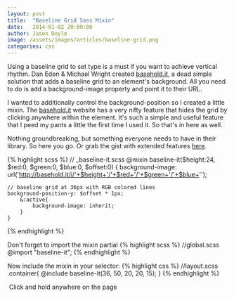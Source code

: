 ```yaml
---
layout: post
title:  "Baseline Grid Sass Mixin"
date:   2014-01-02 20:00:00
author: Jason Doyle
image: /assets/images/articles/baseline-grid.png
categories: css
---
```



 Using a baseline grid to set type is a must if you want to achieve vertical rhythm. Dan Eden & Michael Wright created [basehold.it][1], a dead simple solution that adds a baseline grid to an element's background. All you need to do is add a background-image property and point it to their URL.

 I wanted to additionally control the background-position so I created a little mixin. The [basehold.it][1] website has a very nifty feature that hides the grid by clicking anywhere within the element. It's such a simple and useful feature that I peed my pants a little the first time I used it. So that's in here as well.

Nothing groundbreaking, but something everyone needs to have in their library. So here you go. Or grab the gist with extended features <a href="https://gist.github.com/mackdoyle/8277070" target="_blank">here</a>.

{% highlight scss %}
	// _baseline-it.scss
    @mixin baseline-it($height:24, $red:0, $green:0, $blue:0, $offset:0) {
    	background-image: url('http://basehold.it/i/'+$height+'/'+$red+'/'+$green+'/'+$blue+''); 
    	
	// baseline grid at 36px with RGB colored lines
    background-position-y: $offset * 1px;
    	&:active{
        	background-image: inherit;
      	}
    }
{% endhighlight %}

Don't forget to import the mixin partial
{% highlight scss %}
	//global.scss
    @import "baseline-it";
{% endhighlight %}
  
Now include the mixin in your selector:
{% highlight css %}
	//layout.scss
    .container{
    	@include baseline-it(36, 50, 20, 20, 15);
    }
{% endhighlight %}

<div class="post-note"><i class="icon-entypo-circled-info">&nbsp;</i>Click and hold anywhere on the page</div>

[1]:	http://basehold.it